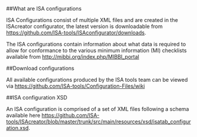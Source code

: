 ##What are ISA configurations

ISA Configurations consist of multiple XML files and are created in the ISAcreator configurator, the latest version is downloadable from https://github.com/ISA-tools/ISAconfigurator/downloads.

The ISA configurations contain information about what data is required to allow for conformance to the various minimum information (MI) checklists available from http://mibbi.org/index.php/MIBBI_portal

##Download configurations

All available configurations produced by the ISA tools team can be viewed via https://github.com/ISA-tools/Configuration-Files/wiki

##ISA configuration XSD

An ISA configuration is comprised of a set of XML files following a schema available here https://github.com/ISA-tools/ISAcreator/blob/master/trunk/src/main/resources/xsd/isatab_configuration.xsd.
